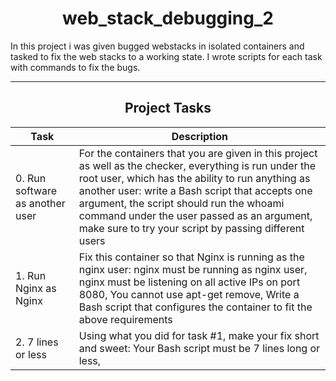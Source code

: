 <center><h1>web_stack_debugging_2</h1></center>
In this project i was given bugged webstacks in isolated containers and tasked to fix the web stacks to a working state. I wrote scripts for each task with commands to fix the bugs.

---

<center><h2>Project Tasks</h2></center>

| Task | Description |
| ---- | ----------- |
| 0. Run software as another user | For the containers that you are given in this project as well as the checker, everything is run under the root user, which has the ability to run anything as another user: write a Bash script that accepts one argument, the script should run the whoami command under the user passed as an argument, make sure to try your script by passing different users |
| 1. Run Nginx as Nginx | Fix this container so that Nginx is running as the nginx user: nginx must be running as nginx user, nginx must be listening on all active IPs on port 8080, You cannot use apt-get remove, Write a Bash script that configures the container to fit the above requirements |
| 2. 7 lines or less | Using what you did for task #1, make your fix short and sweet: Your Bash script must be 7 lines long or less, 
